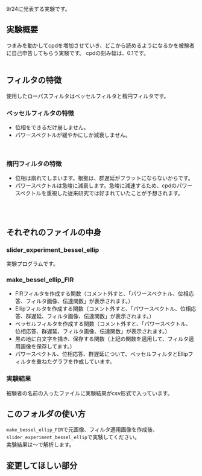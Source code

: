 9/24に発表する実験です。
## 実験概要
つまみを動かしてcpdを増加させていき、どこから読めるようになるかを被験者に自己申告してもらう実験です。
cpdの刻み幅は、0.1です。
<br>
<br>
## フィルタの特徴
使用したローパスフィルタはベッセルフィルタと楕円フィルタです。
<br>

### ベッセルフィルタの特徴
- 位相をできるだけ崩しません。
- パワースペクトルが緩やかにしか減衰しません。
<br>

### 楕円フィルタの特徴
- 位相は崩れてしまいます。根拠は、群遅延がフラットにならないからです。
- パワースペクトルは急峻に減衰します。急峻に減速するため、cpdのパワースペクトルを重視した従来研究では好まれていたことが予想されます。
<br>
<br>

## それぞれのファイルの中身

### slider_experiment_bessel_ellip
実験プログラムです。

### make_bessel_ellip_FIR
- FIRフィルタを作成する関数（コメント外すと、「パワースペクトル、位相応答、フィルタ画像、伝達関数」が表示されます。）
- Ellipフィルタを作成する関数（コメント外すと、「パワースペクトル、位相応答、群遅延、フィルタ画像、伝達関数」が表示されます。）
- ベッセルフィルタを作成する関数（コメント外すと、「パワースペクトル、位相応答、群遅延、フィルタ画像、伝達関数」が表示されます。）
- 黒の地に白文字を描き、保存する関数（上記の関数を適用して、フィルタ適用画像を保存してます。）
- パワースペクトル、位相応答、群遅延について、ベッセルフィルタとEllipフィルタを重ねたグラフを作成しています。

### 実験結果
被験者の名前の入ったファイルに実験結果がcsv形式で入っています。

## このフォルダの使い方
`make_bessel_ellip_FIR`で元画像、フィルタ適用画像を作成後、`slider_experiment_bessel_ellip`で実験してください。<br>
実験結果は〜で解析します。

## 変更してほしい部分
